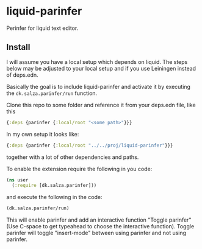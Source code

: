 # liquid-parinfer
Perinfer for liquid text editor.

## Install
I will assume you have a local setup which depends on liquid. The steps below may be adjusted to your local setup and if you use Leiningen instead of deps.edn.

Basically the goal is to include liquid-parinfer and activate it by executing the `dk.salza.parinfer/run` function.

Clone this repo to some folder and reference it from your deps.edn file, like this

```clojure
{:deps {parinfer {:local/root "<some path>"}}}
```

In my own setup it looks like:

```clojure
{:deps {parinfer {:local/root "../../proj/liquid-parinfer"}}}
```
together with a lot of other dependencies and paths.

To enable the extension require the following in you code:

```clojure
(ns user
  (:require [dk.salza.parinfer]))
```

and execute the following in the code:

```clojure
(dk.salza.parinfer/run)
```

This will enable parinfer and add an interactive function "Toggle parinfer" (Use C-space to get typeahead to choose the interactive function).
Toggle parinfer will toggle "insert-mode" between using parinfer and not using parinfer.
